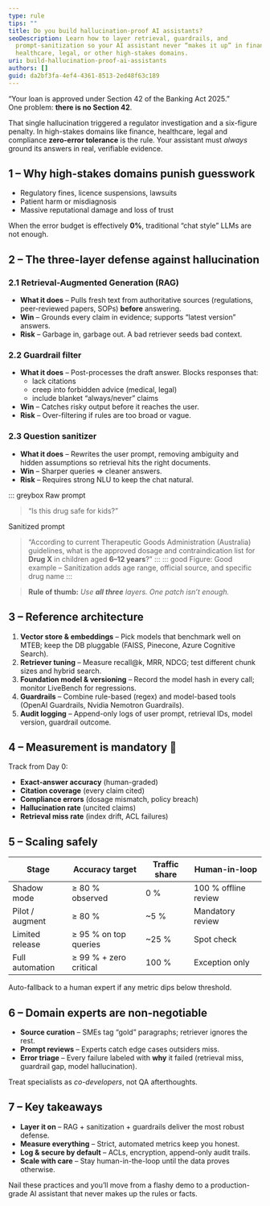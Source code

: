 ```yaml
---
type: rule
tips: ""
title: Do you build hallucination-proof AI assistants?
seoDescription: Learn how to layer retrieval, guardrails, and
  prompt-sanitization so your AI assistant never “makes it up” in finance,
  healthcare, legal, or other high-stakes domains.
uri: build-hallucination-proof-ai-assistants
authors: []
guid: da2bf3fa-4ef4-4361-8513-2ed48f63c189
---
```

“Your loan is approved under Section 42 of the Banking Act 2025.”  
One problem: **there is no Section 42**. 
 
That single hallucination triggered a regulator investigation and a six-figure penalty. In high-stakes domains like finance, healthcare, legal and compliance **zero-error tolerance** is the rule. Your assistant must _always_ ground its answers in real, verifiable evidence.

<!--endintro-->

## 1 – Why high-stakes domains punish guesswork

* Regulatory fines, licence suspensions, lawsuits  
* Patient harm or misdiagnosis  
* Massive reputational damage and loss of trust  

When the error budget is effectively **0%**, traditional “chat style” LLMs are not enough.

## 2 – The three-layer defense against hallucination

### 2.1  Retrieval-Augmented Generation (RAG)

* **What it does** – Pulls fresh text from authoritative sources (regulations, peer-reviewed papers, SOPs) **before** answering.  
* **Win** – Grounds every claim in evidence; supports “latest version” answers.  
* **Risk** – Garbage in, garbage out. A bad retriever seeds bad context.

### 2.2  Guardrail filter

* **What it does** – Post-processes the draft answer. Blocks responses that:
  * lack citations  
  * creep into forbidden advice (medical, legal)  
  * include blanket “always/never” claims
* **Win** – Catches risky output before it reaches the user.  
* **Risk** – Over-filtering if rules are too broad or vague.

### 2.3  Question sanitizer

* **What it does** – Rewrites the user prompt, removing ambiguity and hidden assumptions so retrieval hits the right documents.  
* **Win** – Sharper queries ⇒ cleaner answers.  
* **Risk** – Requires strong NLU to keep the chat natural.

::: greybox
Raw prompt  
> “Is this drug safe for kids?”

Sanitized prompt  
> “According to current Therapeutic Goods Administration (Australia) guidelines, what is the approved dosage and contraindication list for **Drug X** in children aged **6–12 years**?”
:::
::: good
Figure: Good example – Sanitization adds age range, official source, and specific drug name
:::

> **Rule of thumb:** _Use **all three** layers. One patch isn’t enough._

## 3 – Reference architecture

1. **Vector store & embeddings** – Pick models that benchmark well on MTEB; keep the DB pluggable (FAISS, Pinecone, Azure Cognitive Search).  
2. **Retriever tuning** – Measure recall@k, MRR, NDCG; test different chunk sizes and hybrid search.  
3. **Foundation model & versioning** – Record the model hash in every call; monitor LiveBench for regressions.  
4. **Guardrails** – Combine rule-based (regex) and model-based tools (OpenAI Guardrails, Nvidia Nemotron Guardrails).  
5. **Audit logging** – Append-only logs of user prompt, retrieval IDs, model version, guardrail outcome.

## 4 – Measurement is mandatory 🧪

Track from Day 0:

* **Exact-answer accuracy** (human-graded)  
* **Citation coverage** (every claim cited)  
* **Compliance errors** (dosage mismatch, policy breach)  
* **Hallucination rate** (uncited claims)  
* **Retrieval miss rate** (index drift, ACL failures)

## 5 – Scaling safely

| Stage | Accuracy target | Traffic share | Human-in-loop |
|-------|-----------------|--------------|---------------|
| Shadow mode | ≥ 80 % observed | 0 % | 100 % offline review |
| Pilot / augment | ≥ 80 % | ~5 % | Mandatory review |
| Limited release | ≥ 95 % on top queries | ~25 % | Spot check |
| Full automation | ≥ 99 % + zero critical | 100 % | Exception only |

Auto-fallback to a human expert if any metric dips below threshold.

## 6 – Domain experts are non-negotiable

* **Source curation** – SMEs tag “gold” paragraphs; retriever ignores the rest.  
* **Prompt reviews** – Experts catch edge cases outsiders miss.  
* **Error triage** – Every failure labeled with **why** it failed (retrieval miss, guardrail gap, model hallucination).

Treat specialists as _co-developers_, not QA afterthoughts.

## 7 – Key takeaways

* **Layer it on** – RAG + sanitization + guardrails deliver the most robust defense.  
* **Measure everything** – Strict, automated metrics keep you honest.  
* **Log & secure by default** – ACLs, encryption, append-only audit trails.  
* **Scale with care** – Stay human-in-the-loop until the data proves otherwise.

Nail these practices and you’ll move from a flashy demo to a production-grade AI assistant that never makes up the rules or facts.
